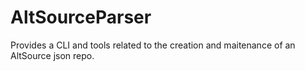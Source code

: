 # AltSourceParser
 Provides a CLI and tools related to the creation and maitenance of an AltSource json repo.
